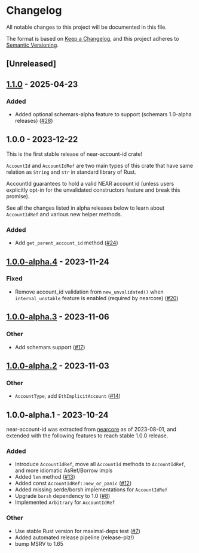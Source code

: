# Changelog
All notable changes to this project will be documented in this file.

The format is based on [Keep a Changelog](https://keepachangelog.com/en/1.0.0/),
and this project adheres to [Semantic Versioning](https://semver.org/spec/v2.0.0.html).

## [Unreleased]

## [1.1.0](https://github.com/near/near-account-id-rs/compare/v1.0.0...v1.1.0) - 2025-04-23

### Added

- Added optional schemars-alpha feature to support (schemars 1.0-alpha releases) ([#28](https://github.com/near/near-account-id-rs/pull/28))

## 1.0.0 - 2023-12-22

This is the first stable release of near-account-id crate!

`AccountId` and `AccountIdRef` are two main types of this crate that have same relation as `String` and `str` in standard library of Rust.

AccountId guarantees to hold a valid NEAR account id (unless users explicitly opt-in for the unvalidated constructors feature and break this promise).

See all the changes listed in alpha releases below to learn about `AccountIdRef` and various new helper methods.

### Added
- Add `get_parent_account_id` method ([#24](https://github.com/near/near-account-id-rs/pull/24))

## [1.0.0-alpha.4](https://github.com/near/near-account-id-rs/compare/v1.0.0-alpha.3...v1.0.0-alpha.4) - 2023-11-24

### Fixed
- Remove account_id validation from `new_unvalidated()` when `internal_unstable` feature is enabled (required by nearcore) ([#20](https://github.com/near/near-account-id-rs/pull/20))

## [1.0.0-alpha.3](https://github.com/near/near-account-id-rs/compare/v1.0.0-alpha.2...v1.0.0-alpha.3) - 2023-11-06

### Other
- Add schemars support ([#17](https://github.com/near/near-account-id-rs/pull/17))

## [1.0.0-alpha.2](https://github.com/near/near-account-id-rs/compare/v1.0.0-alpha.1...v1.0.0-alpha.2) - 2023-11-03

### Other
- `AccountType`, add `EthImplicitAccount` ([#14](https://github.com/near/near-account-id-rs/pull/14))

## 1.0.0-alpha.1 - 2023-10-24

near-account-id was extracted from [nearcore](https://github.com/near/nearcore) as of 2023-08-01, and extended with the following features to reach stable 1.0.0 release.

### Added
- Introduce `AccountIdRef`, move all `AccountId` methods to `AccountIdRef`, and more idiomatic AsRef/Borrow impls
- Added `len` method ([#13](https://github.com/near/near-account-id/pull/13))
- Added const `AccountIdRef::new_or_panic` ([#12](https://github.com/near/near-account-id/pull/12))
- Added missing serde/borsh implementations for `AccountIdRef`
- Upgrade `borsh` dependency to 1.0 ([#8](https://github.com/near/near-account-id/pull/8))
- Implemented `Arbitrary` for `AccountIdRef`

### Other
- Use stable Rust version for maximal-deps test ([#7](https://github.com/near/near-account-id/pull/7))
- Added automated release pipeline (release-plz!)
- bump MSRV to 1.65
